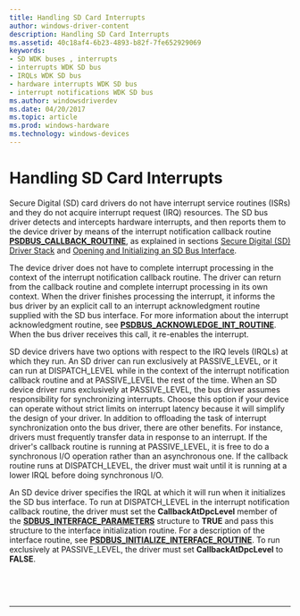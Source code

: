 ```yaml
---
title: Handling SD Card Interrupts
author: windows-driver-content
description: Handling SD Card Interrupts
ms.assetid: 40c18af4-6b23-4893-b82f-7fe652929069
keywords:
- SD WDK buses , interrupts
- interrupts WDK SD bus
- IRQLs WDK SD bus
- hardware interrupts WDK SD bus
- interrupt notifications WDK SD bus
ms.author: windowsdriverdev
ms.date: 04/20/2017
ms.topic: article
ms.prod: windows-hardware
ms.technology: windows-devices
---
```


# Handling SD Card Interrupts


Secure Digital (SD) card drivers do not have interrupt service routines (ISRs) and they do not acquire interrupt request (IRQ) resources. The SD bus driver detects and intercepts hardware interrupts, and then reports them to the device driver by means of the interrupt notification callback routine [**PSDBUS\_CALLBACK\_ROUTINE**](https://msdn.microsoft.com/library/windows/hardware/ff537617), as explained in sections [Secure Digital (SD) Driver Stack](https://msdn.microsoft.com/library/windows/hardware/ff537964) and [Opening and Initializing an SD Bus Interface](https://msdn.microsoft.com/library/windows/hardware/ff537442).

The device driver does not have to complete interrupt processing in the context of the interrupt notification callback routine. The driver can return from the callback routine and complete interrupt processing in its own context. When the driver finishes processing the interrupt, it informs the bus driver by an explicit call to an interrupt acknowledgment routine supplied with the SD bus interface. For more information about the interrupt acknowledgment routine, see [**PSDBUS\_ACKNOWLEDGE\_INT\_ROUTINE**](https://msdn.microsoft.com/library/windows/hardware/ff537616). When the bus driver receives this call, it re-enables the interrupt.

SD device drivers have two options with respect to the IRQ levels (IRQLs) at which they run. An SD driver can run exclusively at PASSIVE\_LEVEL, or it can run at DISPATCH\_LEVEL while in the context of the interrupt notification callback routine and at PASSIVE\_LEVEL the rest of the time. When an SD device driver runs exclusively at PASSIVE\_LEVEL, the bus driver assumes responsibility for synchronizing interrupts. Choose this option if your device can operate without strict limits on interrupt latency because it will simplify the design of your driver. In addition to offloading the task of interrupt synchronization onto the bus driver, there are other benefits. For instance, drivers must frequently transfer data in response to an interrupt. If the driver's callback routine is running at PASSIVE\_LEVEL, it is free to do a synchronous I/O operation rather than an asynchronous one. If the callback routine runs at DISPATCH\_LEVEL, the driver must wait until it is running at a lower IRQL before doing synchronous I/O.

An SD device driver specifies the IRQL at which it will run when it initializes the SD bus interface. To run at DISPATCH\_LEVEL in the interrupt notification callback routine, the driver must set the **CallbackAtDpcLevel** member of the [**SDBUS\_INTERFACE\_PARAMETERS**](https://msdn.microsoft.com/library/windows/hardware/ff537919) structure to **TRUE** and pass this structure to the interface initialization routine. For a description of the interface routine, see [**PSDBUS\_INITIALIZE\_INTERFACE\_ROUTINE**](https://msdn.microsoft.com/library/windows/hardware/ff537618). To run exclusively at PASSIVE\_LEVEL, the driver must set **CallbackAtDpcLevel** to **FALSE**.

 

 


--------------------


